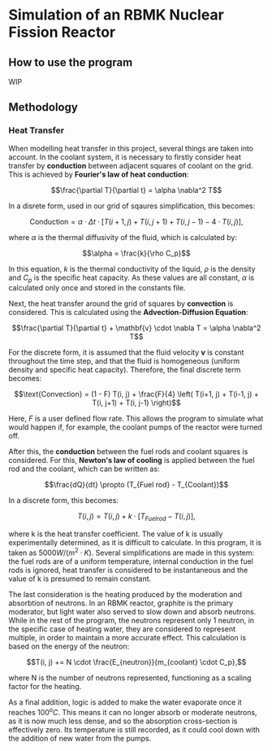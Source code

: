 # Simulation of an RBMK Nuclear Fission Reactor
## How to use the program
WIP
## Methodology
### Heat Transfer
When modelling heat transfer in this project, several things are taken into account. In the coolant system, it is necessary to firstly consider
heat transfer by **conduction** between adjacent squares of coolant on the grid. This is achieved by **Fourier's law of heat conduction**:
```math
\frac{\partial T}{\partial t} = \alpha \nabla^2 T
```
In a disrete form, used in our grid of sqaures simplification, this becomes:
```math
\text{Conduction} = \alpha \cdot \Delta t \cdot [T(i+1, j)+T(i, j+1)+T(i, j-1) - 4 \cdot T(i, j)],
```
where $\alpha$ is the thermal diffusivity of the fluid, which is calculated by:
```math
\alpha = \frac{k}{\rho C_p}
```
In this equation, $k$ is the thermal conductivity of the liquid, $\rho$ is the density and $C_p$ is the specific heat capacity. As these values are all constant, $\alpha$ is calculated only once and stored in the constants file.

Next, the heat transfer around the grid of squares by **convection** is considered. This is calculated using the **Advection-Diffusion Equation**:
```math
\frac{\partial T}{\partial t} + \mathbf{v} \cdot \nabla T = \alpha \nabla^2 T
```
For the discrete form, it is assumed that the fluid velocity $\mathbf{v}$ is constant throughout the time step, and that the fluid is homogeneous (uniform density and specific heat capacity). Therefore, the final discrete term becomes:
```math
\text{Convection} = (1 - F) T(i, j) + \frac{F}{4} \left( T(i+1, j) + T(i-1, j) + T(i, j+1) + T(i, j-1) \right)
```
Here, $F$ is a user defined flow rate. This allows the program to simulate what would happen if, for example, the coolant pumps of the reactor were turned off.

After this, the **conduction** between the fuel rods and coolant squares is considered. For this, **Newton's law of cooling** is applied between the fuel rod and the coolant, which can be written as:
```math
\frac{dQ}{dt} \propto (T_{Fuel rod} - T_{Coolant})
```
In a discrete form, this becomes:
```math
T(i, j) = T(i, j) + k \cdot [T_{Fuel rod} - T(i, j)],
```
where k is the heat transfer coefficient. The value of k is usually experimentally determined, as it is difficult to calculate. In this program, it is taken as $5000W/(m^2 \cdot K)$. Several simplifications are made in this system: the fuel rods are of a uniform temperature, internal conduction in the fuel rods is ignored, heat transfer is considered to be instantaneous and the value of k is presumed to remain constant.

The last consideration is the heating produced by the moderation and absorbtion of neutrons. In an RBMK reactor, graphite is the primary moderator, but light water also served to slow down and absorb neutrons. While in the rest of the program, the neutrons represent only 1 neutron, in the specific case of heating water, they are considered to represent multiple, in order to maintain a more accurate effect. This calculation is based on the energy of the neutron:
```math
T(i, j) += N \cdot \frac{E_{neutron}}{m_{coolant} \cdot C_p},
```
where N is the number of neutrons represented, functioning as a scaling factor for the heating.

As a final addition, logic is added to make the water evaporate once it reaches $100^oC$. This means it can no longer absorb or moderate neutrons, as it is now much less dense, and so the absorption cross-section is effectively zero. Its temperature is still recorded, as it could cool down with the addition of new water from the pumps.
